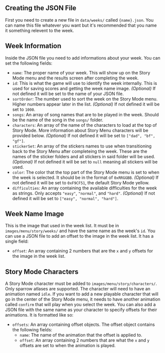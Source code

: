 ## Creating the JSON File

First you need to create a new file in `data/weeks/` called `{name}.json`. You can name this file whatever you want but it's recommended that you name it something relevent to the week.

## Week Information

Inside the JSON file you need to add informations about your week. You can set the following fields:

- `name`: The proper name of your week. This will show up on the Story Mode menu and the results screen after completing the week.
- `id`: This is what the game will use to identify the week internally. This is used for saving scores and getting the week name image. *(Optional)* If not defined it will be set to the name of your JSON file.
- `sortOrder`: The number used to sort the week on the Story Mode menu. Higher numbers appear later in the list. *(Optional)* If not defined it will be set to `1000`.
- `songs`: An array of song names that are to be played in the week. Should be the name of the song in the `songs/` folder.
- `characters`: An array of the name of the characters to load at the top of Story Mode. More information about Story Menu characters will be provided below. *(Optional)* If not defined it will be set to `["dad", "bf", "gf"]`.
- `stickerSet`: An array of the stickers names to use when transitioning back to the Story Menu after completeing the week. These are the names of the sticker folders and all stickers in said folder will be used. *(Optional)* If not defined it will be set to `null` meaning all stickers will be used.
- `color`: The color that the top part of the Story Mode menu is set to when the week is selected. It should be in the format of `0xRRGGBB`. *(Optional)* If not defined it will be set to `0xF9CF51`, the default Story Mode yellow.
- `difficulties`: An array containing the available difficulties for the week as strings. Only accepts `"easy"`, `"normal"`, and `"hard"`. *(Optional)* If not defined it will be set to `["easy", "normal", "hard"]`.

## Week Name Image

This is the image that used in the week list. It must be in `images/menu/story/weeks/` and have the same name as the week's `id`. You can use a JSON file to add an offset to the image in the week list. It has a single field:

- `offset`: An array containing 2 numbers that are the `x` and `y` offsets for the image in the week list.

## Story Mode Characters

A Story Mode character must be added to `images/menu/story/characters/`. Only sparrow atlases are supported. The character will need to have an animation named `idle`. If you want to add a new playable character that will go in the center of the Story Mode menu, it needs to have another animation called `confirm` that will play when you select the week. You can also add a JSON file with the same name as your character to specify offsets for their animations. It is formatted like so:

- `offsets`: An array containing offset objects. The offset object contains the following fields:
    - `name`: The name of the animation that the offset is applied to.
    - `offset`: An array containing 2 numbers that are what the `x` and `y` offsets are set to when the animation is played.